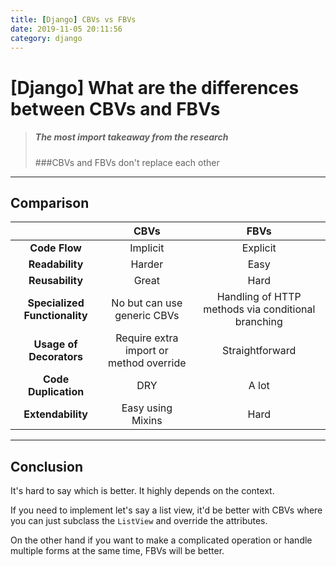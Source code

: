 ```yaml
---
title: [Django] CBVs vs FBVs
date: 2019-11-05 20:11:56
category: django
---
```


# [Django] What are the differences between CBVs and FBVs

> ##### The most import takeaway from the research
>
> ###CBVs and FBVs don't replace each other

---

## Comparison

|                               |                  CBVs                   |                        FBVs                        |
| :---------------------------: | :-------------------------------------: | :------------------------------------------------: |
|         **Code Flow**         |                Implicit                 |                      Explicit                      |
|        **Readability**        |                 Harder                  |                        Easy                        |
|        **Reusability**        |                  Great                  |                        Hard                        |
| **Specialized Functionality** |       No but can use generic CBVs       | Handling of HTTP methods via conditional branching |
|    **Usage of Decorators**    | Require extra import or method override |                  Straightforward                   |
|     **Code Duplication**      |                   DRY                   |                       A lot                        |
|       **Extendability**       |            Easy using Mixins            |                        Hard                        |

---

## Conclusion

It's hard to say which is better. It highly depends on the context.

If you need to implement let's say a list view, it'd be better with CBVs where you can just subclass the `ListView` and override the attributes.

On the other hand if you want to make a complicated operation or handle multiple forms at the same time, FBVs will be better.
